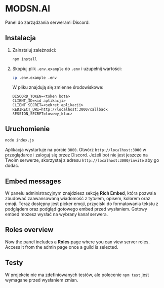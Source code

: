 # MODSN.AI

Panel do zarządzania serwerami Discord.

## Instalacja

1. Zainstaluj zależności:
   ```bash
   npm install
   ```
2. Skopiuj plik `.env.example` do `.env` i uzupełnij wartości:
   ```bash
   cp .env.example .env
   ```
   W pliku znajdują się zmienne środowiskowe:
   ```env
   DISCORD_TOKEN=<token bota>
   CLIENT_ID=<id aplikacji>
   CLIENT_SECRET=<sekret aplikacji>
   REDIRECT_URI=http://localhost:3000/callback
   SESSION_SECRET=losowy_klucz
   ```

## Uruchomienie

```bash
node index.js
```

Aplikacja wystartuje na porcie `3000`. Otwórz `http://localhost:3000` w przeglądarce i zaloguj się przez Discord.
Jeżeli bot nie jest jeszcze na Twoim serwerze, skorzystaj z adresu `http://localhost:3000/invite` aby go dodać.

## Embed messages

W panelu administracyjnym znajdziesz sekcję **Rich Embed**, która pozwala zbudować zaawansowaną wiadomość z tytułem, opisem, kolorem oraz emoji. Teraz dostępny jest picker emoji, przyciski do formatowania tekstu z podglądem oraz podgląd gotowego embed przed wysłaniem. Gotowy embed możesz wysłać na wybrany kanał serwera.

## Roles overview

Now the panel includes a **Roles** page where you can view server roles. Access it from the admin page once a guild is selected.

## Testy

W projekcie nie ma zdefiniowanych testów, ale polecenie `npm test` jest wymagane przed wysłaniem zmian.

